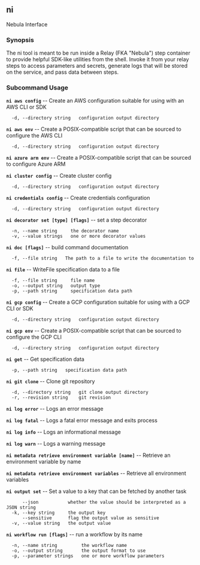 ## ni

Nebula Interface

### Synopsis

The ni tool is meant to be run inside a Relay (FKA "Nebula")
step container to provide helpful SDK-like utilities from the shell.
Invoke it from your relay steps to access parameters and secrets,
generate logs that will be stored on the service, and pass data
between steps.


### Subcommand Usage

**`ni aws config`** -- Create an AWS configuration suitable for using with an AWS CLI or SDK
```
  -d, --directory string   configuration output directory
```

**`ni aws env`** -- Create a POSIX-compatible script that can be sourced to configure the AWS CLI
```
  -d, --directory string   configuration output directory
```

**`ni azure arm env`** -- Create a POSIX-compatible script that can be sourced to configure Azure ARM

**`ni cluster config`** -- Create cluster config
```
  -d, --directory string   configuration output directory
```

**`ni credentials config`** -- Create credentials configuration
```
  -d, --directory string   configuration output directory
```

**`ni decorator set [type] [flags]`** -- set a step decorator
```
  -n, --name string     the decorator name
  -v, --value strings   one or more decorator values
```

**`ni doc [flags]`** -- build command documentation
```
  -f, --file string   The path to a file to write the documentation to
```

**`ni file`** -- WriteFile specification data to a file
```
  -f, --file string     file name
  -o, --output string   output type
  -p, --path string     specification data path
```

**`ni gcp config`** -- Create a GCP configuration suitable for using with a GCP CLI or SDK
```
  -d, --directory string   configuration output directory
```

**`ni gcp env`** -- Create a POSIX-compatible script that can be sourced to configure the GCP CLI
```
  -d, --directory string   configuration output directory
```

**`ni get`** -- Get specification data
```
  -p, --path string   specification data path
```

**`ni git clone`** -- Clone git repository
```
  -d, --directory string   git clone output directory
  -r, --revision string    git revision
```

**`ni log error`** -- Logs an error message

**`ni log fatal`** -- Logs a fatal error message and exits process

**`ni log info`** -- Logs an informational message

**`ni log warn`** -- Logs a warning message

**`ni metadata retrieve environment variable [name]`** -- Retrieve an environment variable by name

**`ni metadata retrieve environment variables`** -- Retrieve all environment variables

**`ni output set`** -- Set a value to a key that can be fetched by another task
```
      --json           whether the value should be interpreted as a JSON string
  -k, --key string     the output key
      --sensitive      flag the output value as sensitive
  -v, --value string   the output value
```

**`ni workflow run [flags]`** -- run a workflow by its name
```
  -n, --name string         the workflow name
  -o, --output string       the output format to use
  -p, --parameter strings   one or more workflow parameters
```

